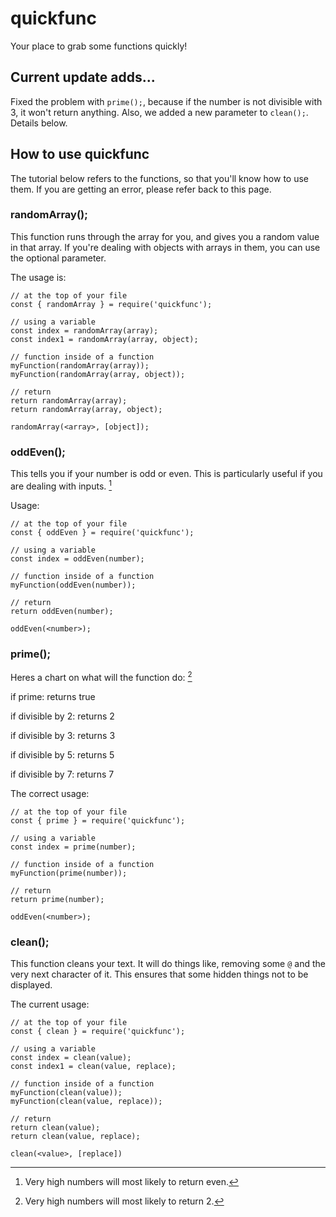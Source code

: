 # quickfunc

Your place to grab some functions quickly!

## Current update adds...

Fixed the problem with `prime();`, because if the number is not divisible with 3, it won't return anything. Also, we added a new parameter to `clean();`. Details below.

## How to use quickfunc

The tutorial below refers to the functions, so that you'll know how to use them. If you are getting an error, please refer back to this page.

### randomArray();

This function runs through the array for you, and gives you a random value in that array. If you're dealing with objects with arrays in them, you can use the optional parameter.

The usage is:

```
// at the top of your file
const { randomArray } = require('quickfunc');

// using a variable
const index = randomArray(array);
const index1 = randomArray(array, object);

// function inside of a function
myFunction(randomArray(array));
myFunction(randomArray(array, object));

// return
return randomArray(array);
return randomArray(array, object);
```

`randomArray(<array>, [object]);`

### oddEven();

This tells you if your number is odd or even. This is particularly useful if you are dealing with inputs. [^limitations]

Usage:

```
// at the top of your file
const { oddEven } = require('quickfunc');

// using a variable
const index = oddEven(number);

// function inside of a function
myFunction(oddEven(number));

// return
return oddEven(number);
```

`oddEven(<number>);`

### prime();

Heres a chart on what will the function do: [^limitations2]


if prime: returns true

if divisible by 2: returns 2

if divisible by 3: returns 3

if divisible by 5: returns 5

if divisible by 7: returns 7


The correct usage:

```
// at the top of your file
const { prime } = require('quickfunc');

// using a variable
const index = prime(number);

// function inside of a function
myFunction(prime(number));

// return
return prime(number);
```

`oddEven(<number>);`

### clean();

This function cleans your text. It will do things like, removing some `@` and the very next character of it. This ensures that some hidden things not to be displayed.

The current usage:

```
// at the top of your file
const { clean } = require('quickfunc');

// using a variable
const index = clean(value);
const index1 = clean(value, replace);

// function inside of a function
myFunction(clean(value));
myFunction(clean(value, replace));

// return
return clean(value);
return clean(value, replace);
```

`clean(<value>, [replace])`

[^limitations]:
    Very high numbers will most likely to return even.
[^limitations2]:
    Very high numbers will most likely to return 2.